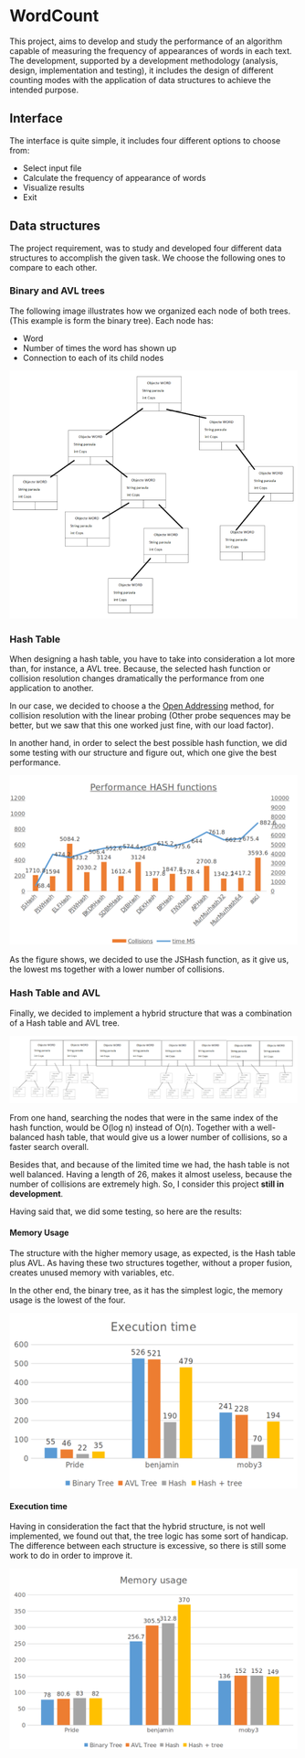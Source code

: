 # WordCount

This project, aims to develop and study the performance of an algorithm capable of measuring the frequency of appearances of words in each text. The development, supported by a development methodology (analysis, design, implementation and testing), it includes the design of different counting modes with the application of data structures to achieve the intended purpose.

## Interface

The interface is quite simple, it includes four different options to choose from:
* Select input file
* Calculate the frequency of appearance of words
* Visualize results
* Exit

## Data structures

The project requirement, was to study and developed four different data structures to accomplish the given task. We choose the following ones to compare to each other.

### Binary and AVL trees

The following image illustrates how we organized each node of both trees. (This example is form the binary tree).
Each node has:
* Word
* Number of times the word has shown up
* Connection to each of its child nodes

![](images/binary_tree.png)

### Hash Table

When designing a hash table, you have to take into consideration a lot more than, for instance, a AVL tree. Because, the selected hash function or collision resolution changes dramatically the performance from one application to another. 

In our case, we decided to choose a the [Open Addressing](https://en.wikipedia.org/wiki/Open_addressing) method, for collision resolution with the linear probing (Other probe sequences may be better, but we saw that this one worked just fine, with our load factor). 

In another hand, in order to select the best possible hash function, we did some testing with our structure and figure out, which one give the best performance.

![](images/hash_function.png)

As the figure shows, we decided to use the JSHash function, as it give us, the lowest ms together with a lower number of collisions.

### Hash Table and AVL

Finally, we decided to implement a hybrid structure that was a combination of a Hash table and AVL tree. 

![](images/hash_avl.png)

From one hand, searching the nodes that were in the same index of the hash function, would be O(log n) instead of O(n). Together with a well-balanced hash table, that would give us a lower number of collisions, so a faster search overall. 

Besides that, and because of the limited time we had, the hash table is not well balanced. Having a length of 26, makes it almost useless, because the number of collisions are extremely high. So, I consider this project **still in development**.

Having said that, we did some testing, so here are the results:

#### Memory Usage

The structure with the higher memory usage, as expected, is the Hash table plus AVL. As having these two structures together, without a proper fusion, creates unused memory with variables, etc.

In the other end, the binary tree, as it has the simplest logic, the memory usage is the lowest of the four.

![](images/execution_time.png)

#### Execution time

Having in consideration the fact that the hybrid structure, is not well implemented, we found out that, the tree logic has some sort of handicap. The difference between each structure is excessive, so there is still some work to do in order to improve it.  

![](images/memory_usage.png)

